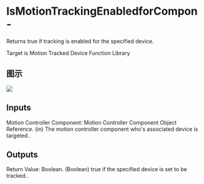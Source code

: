 # IsMotionTrackingEnabledforCompon-

Returns true if tracking is enabled for the specified device.

Target is Motion Tracked Device Function Library

## 图示

![]($-20221218-19274735.png)

## Inputs

Motion Controller Component: Motion Controller Component Object Reference. (in) The motion controller component who's associated device is targeted..  

## Outputs

Return Value: Boolean. (Boolean) true if the specified device is set to be tracked..

